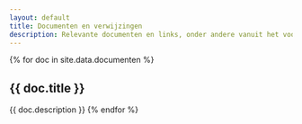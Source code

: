 ```yaml
---
layout: default
title: Documenten en verwijzingen
description: Relevante documenten en links, onder andere vanuit het voorgaande programma "publieke controle op algoritmes".
---
```

{% for doc in site.data.documenten %}
## {{ doc.title }}
{{ doc.description }}
{% endfor %}